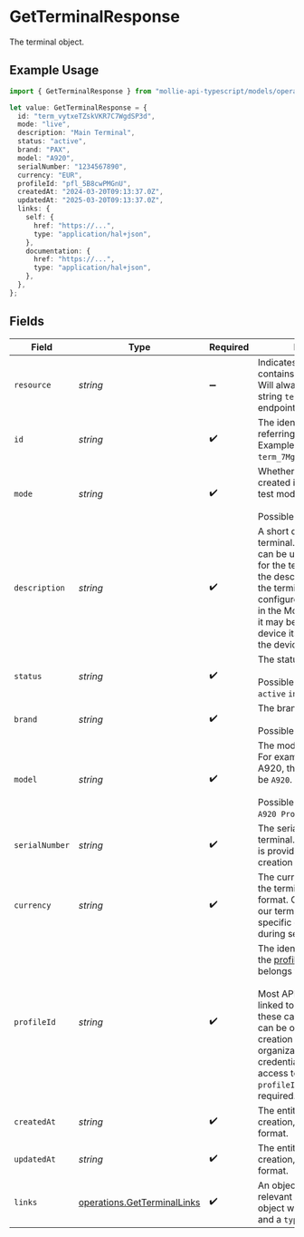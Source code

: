 # GetTerminalResponse

The terminal object.

## Example Usage

```typescript
import { GetTerminalResponse } from "mollie-api-typescript/models/operations";

let value: GetTerminalResponse = {
  id: "term_vytxeTZskVKR7C7WgdSP3d",
  mode: "live",
  description: "Main Terminal",
  status: "active",
  brand: "PAX",
  model: "A920",
  serialNumber: "1234567890",
  currency: "EUR",
  profileId: "pfl_5B8cwPMGnU",
  createdAt: "2024-03-20T09:13:37.0Z",
  updatedAt: "2025-03-20T09:13:37.0Z",
  links: {
    self: {
      href: "https://...",
      type: "application/hal+json",
    },
    documentation: {
      href: "https://...",
      type: "application/hal+json",
    },
  },
};
```

## Fields

| Field                                                                                                                                                                                                                                                                                                                      | Type                                                                                                                                                                                                                                                                                                                       | Required                                                                                                                                                                                                                                                                                                                   | Description                                                                                                                                                                                                                                                                                                                | Example                                                                                                                                                                                                                                                                                                                    |
| -------------------------------------------------------------------------------------------------------------------------------------------------------------------------------------------------------------------------------------------------------------------------------------------------------------------------- | -------------------------------------------------------------------------------------------------------------------------------------------------------------------------------------------------------------------------------------------------------------------------------------------------------------------------- | -------------------------------------------------------------------------------------------------------------------------------------------------------------------------------------------------------------------------------------------------------------------------------------------------------------------------- | -------------------------------------------------------------------------------------------------------------------------------------------------------------------------------------------------------------------------------------------------------------------------------------------------------------------------- | -------------------------------------------------------------------------------------------------------------------------------------------------------------------------------------------------------------------------------------------------------------------------------------------------------------------------- |
| `resource`                                                                                                                                                                                                                                                                                                                 | *string*                                                                                                                                                                                                                                                                                                                   | :heavy_minus_sign:                                                                                                                                                                                                                                                                                                         | Indicates the response contains a terminal object. Will always contain the string `terminal` for this endpoint.                                                                                                                                                                                                            |                                                                                                                                                                                                                                                                                                                            |
| `id`                                                                                                                                                                                                                                                                                                                       | *string*                                                                                                                                                                                                                                                                                                                   | :heavy_check_mark:                                                                                                                                                                                                                                                                                                         | The identifier uniquely referring to this terminal. Example: `term_7MgL4wea46qkRcoTZjWEH`.                                                                                                                                                                                                                                 | term_vytxeTZskVKR7C7WgdSP3d                                                                                                                                                                                                                                                                                                |
| `mode`                                                                                                                                                                                                                                                                                                                     | *string*                                                                                                                                                                                                                                                                                                                   | :heavy_check_mark:                                                                                                                                                                                                                                                                                                         | Whether this entity was created in live mode or in test mode.<br/><br/>Possible values: `live` `test`                                                                                                                                                                                                                      | live                                                                                                                                                                                                                                                                                                                       |
| `description`                                                                                                                                                                                                                                                                                                              | *string*                                                                                                                                                                                                                                                                                                                   | :heavy_check_mark:                                                                                                                                                                                                                                                                                                         | A short description of the terminal. The description can be used as an identifier for the terminal. Currently, the description is set when the terminal is initially configured. It will be visible in the Mollie Dashboard, and it may be visible on the device itself depending on the device.                           | Main Terminal                                                                                                                                                                                                                                                                                                              |
| `status`                                                                                                                                                                                                                                                                                                                   | *string*                                                                                                                                                                                                                                                                                                                   | :heavy_check_mark:                                                                                                                                                                                                                                                                                                         | The status of the terminal.<br/><br/>Possible values: `pending` `active` `inactive`                                                                                                                                                                                                                                        | active                                                                                                                                                                                                                                                                                                                     |
| `brand`                                                                                                                                                                                                                                                                                                                    | *string*                                                                                                                                                                                                                                                                                                                   | :heavy_check_mark:                                                                                                                                                                                                                                                                                                         | The brand of the terminal.<br/><br/>Possible values: `PAX`                                                                                                                                                                                                                                                                 | PAX                                                                                                                                                                                                                                                                                                                        |
| `model`                                                                                                                                                                                                                                                                                                                    | *string*                                                                                                                                                                                                                                                                                                                   | :heavy_check_mark:                                                                                                                                                                                                                                                                                                         | The model of the terminal. For example for a PAX A920, this field's value will be `A920`.<br/><br/>Possible values: `A35` `A77` `A920` `A920 Pro` `IM30`                                                                                                                                                                   | A920                                                                                                                                                                                                                                                                                                                       |
| `serialNumber`                                                                                                                                                                                                                                                                                                             | *string*                                                                                                                                                                                                                                                                                                                   | :heavy_check_mark:                                                                                                                                                                                                                                                                                                         | The serial number of the terminal. The serial number is provided at terminal creation time.                                                                                                                                                                                                                                | 1234567890                                                                                                                                                                                                                                                                                                                 |
| `currency`                                                                                                                                                                                                                                                                                                                 | *string*                                                                                                                                                                                                                                                                                                                   | :heavy_check_mark:                                                                                                                                                                                                                                                                                                         | The currency configured on the terminal, in ISO 4217 format. Currently most of our terminals are bound to a specific currency, chosen during setup.                                                                                                                                                                        | EUR                                                                                                                                                                                                                                                                                                                        |
| `profileId`                                                                                                                                                                                                                                                                                                                | *string*                                                                                                                                                                                                                                                                                                                   | :heavy_check_mark:                                                                                                                                                                                                                                                                                                         | The identifier referring to the [profile](get-profile) this entity belongs to.<br/><br/>Most API credentials are linked to a single profile. In these cases the `profileId` can be omitted in the creation request. For organization-level credentials such as OAuth access tokens however, the `profileId` parameter is required. | pfl_5B8cwPMGnU                                                                                                                                                                                                                                                                                                             |
| `createdAt`                                                                                                                                                                                                                                                                                                                | *string*                                                                                                                                                                                                                                                                                                                   | :heavy_check_mark:                                                                                                                                                                                                                                                                                                         | The entity's date and time of creation, in [ISO 8601](https://en.wikipedia.org/wiki/ISO_8601) format.                                                                                                                                                                                                                      | 2024-03-20T09:13:37.0Z                                                                                                                                                                                                                                                                                                     |
| `updatedAt`                                                                                                                                                                                                                                                                                                                | *string*                                                                                                                                                                                                                                                                                                                   | :heavy_check_mark:                                                                                                                                                                                                                                                                                                         | The entity's date and time of creation, in [ISO 8601](https://en.wikipedia.org/wiki/ISO_8601) format.                                                                                                                                                                                                                      | 2025-03-20T09:13:37.0Z                                                                                                                                                                                                                                                                                                     |
| `links`                                                                                                                                                                                                                                                                                                                    | [operations.GetTerminalLinks](../../models/operations/getterminallinks.md)                                                                                                                                                                                                                                                 | :heavy_check_mark:                                                                                                                                                                                                                                                                                                         | An object with several relevant URLs. Every URL object will contain an `href` and a `type` field.                                                                                                                                                                                                                          |                                                                                                                                                                                                                                                                                                                            |